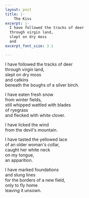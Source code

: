 ```yaml
---
layout: post
title: |-
    The Kiss
excerpt: |-
  I have followed the tracks of deer
  through virgin land,
  slept on dry moss
  and
excerpt_font_size: 3.1

---
```


I have followed the tracks of deer  
through virgin land,   
slept on dry moss  
and catkins  
beneath the boughs of a silver birch.

I have eaten fresh snow  
from winter fields,   
still whipped wattled with blades  
of ryegrass  
and flecked with white clover.

I have licked the wind  
from the devil's mountain.

I have tasted the yellowed lace  
of an older woman's collar,   
caught her white neck  
on my tongue,   
an apparition.

I have marked foundations  
and slung lines  
for the borders of a new field,   
only to fly home  
leaving it unsown.
